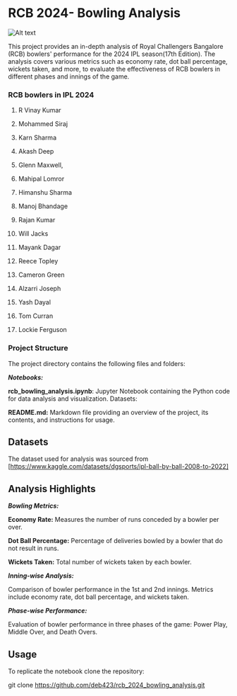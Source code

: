 # 
# RCB 2024- Bowling Analysis

![Alt text](https://th.bing.com/th/id/OIP.v-dAOELxbFNFZte0Eg0FyAHaFN?w=247&h=180&c=7&r=0&o=5&dpr=1.3&pid=1.7)

This project provides an in-depth analysis of Royal Challengers Bangalore (RCB) bowlers' performance for the 2024 IPL season(17th Edition). The analysis covers various metrics such as economy rate, dot ball percentage, wickets taken, and more, to evaluate the effectiveness of RCB bowlers in different phases and innings of the game.

### **RCB bowlers in IPL 2024**

1. R Vinay Kumar          

2. Mohammed Siraj

3. Karn Sharma

4. Akash Deep

5. Glenn Maxwell,

6. Mahipal Lomror

7. Himanshu Sharma

8. Manoj Bhandage

9. Rajan Kumar

10. Will Jacks

11. Mayank Dagar

12. Reece Topley

13. Cameron Green

14. Alzarri Joseph

15. Yash Dayal

16. Tom Curran

17. Lockie Ferguson

### **Project Structure**

The project directory contains the following files and folders:

***Notebooks:***

**rcb_bowling_analysis.ipynb**: Jupyter Notebook containing the Python code for data analysis and visualization.
Datasets:


**README.md:** Markdown file providing an overview of the project, its contents, and instructions for usage.

## **Datasets**

The dataset used for analysis was sourced from [https://www.kaggle.com/datasets/dgsports/ipl-ball-by-ball-2008-to-2022]


## **Analysis Highlights**

***Bowling Metrics:***

**Economy Rate:** Measures the number of runs conceded by a bowler per over.

**Dot Ball Percentage:** Percentage of deliveries bowled by a bowler that do not result in runs.

**Wickets Taken:** Total number of wickets taken by each bowler.

***Inning-wise Analysis:***

Comparison of bowler performance in the 1st and 2nd innings.
Metrics include economy rate, dot ball percentage, and wickets taken.

***Phase-wise Performance:***

Evaluation of bowler performance in three phases of the game: Power Play, Middle Over, and Death Overs.

## **Usage**

To replicate the notebook clone the repository:

git clone https://github.com/deb423/rcb_2024_bowling_analysis.git

